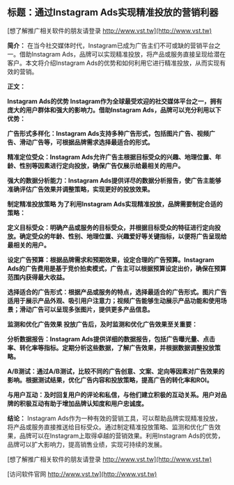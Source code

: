 ## **标题：通过Instagram Ads实现精准投放的营销利器**

[想了解推广相关软件的朋友请登录 http://www.vst.tw](http://www.vst.tw)

**简介：**
在当今社交媒体时代，Instagram已成为广告主们不可或缺的营销平台之一。借助Instagram Ads，品牌可以实现精准投放，将产品或服务直接呈现给潜在客户。本文将介绍Instagram Ads的优势和如何利用它进行精准投放，从而实现有效的营销。

**正文：**

**Instagram Ads的优势 Instagram作为全球最受欢迎的社交媒体平台之一，拥有庞大的用户群体和强大的影响力。借助Instagram Ads，品牌可以充分利用以下优势：**

**广告形式多样化：Instagram Ads支持多种广告形式，包括图片广告、视频广告、滑动广告等，可根据品牌需求选择最适合的形式。**

**精准定位受众：Instagram Ads允许广告主根据目标受众的兴趣、地理位置、年龄、性别等因素进行定向投放，确保广告仅展示给最相关的用户。**

**强大的数据分析能力：Instagram Ads提供详尽的数据分析报告，使广告主能够准确评估广告效果并调整策略，实现更好的投放效果。**

**制定精准投放策略 为了利用Instagram Ads实现精准投放，品牌需要制定合适的策略：**

**定义目标受众：明确产品或服务的目标受众，并根据目标受众的特征进行定向投放。确定受众的年龄、性别、地理位置、兴趣爱好等关键指标，以便将广告呈现给最相关的用户。**

**设定广告预算：根据品牌需求和预期效果，设定合理的广告预算。Instagram Ads的广告费用是基于竞价拍卖模式，广告主可以根据预算设定出价，确保在预算范围内获得最大收益。**

**选择适合的广告形式：根据产品或服务的特点，选择最适合的广告形式。图片广告适用于展示产品外观、吸引用户注意力；视频广告能够生动展示产品功能和使用场景；滑动广告可以呈现多张图片，提供更多产品信息。**

**监测和优化广告效果 投放广告后，及时监测和优化广告效果至关重要：**

**分析数据报告：Instagram Ads提供详细的数据报告，包括广告曝光量、点击率、转化率等指标。定期分析这些数据，了解广告效果，并根据数据调整投放策略。**

**A/B测试：通过A/B测试，比较不同的广告创意、文案、定向等因素对广告效果的影响。根据测试结果，优化广告内容和投放策略，提高广告的转化率和ROI。**

**与用户互动：及时回复用户的评论和私信，与他们建立积极的互动关系。用户对品牌的积极互动有助于增加品牌认知度和用户忠诚度。**

**结论：**
Instagram Ads作为一种有效的营销工具，可以帮助品牌实现精准投放，将产品或服务直接推送给目标受众。通过制定精准投放策略、监测和优化广告效果，品牌可以在Instagram上取得卓越的营销效果。利用Instagram Ads的优势，品牌可以扩大影响力，提高销售业绩，实现可持续的发展。

[想了解推广相关软件的朋友请登录 http://www.vst.tw](http://www.vst.tw)


[访问软件官网 http://www.vst.tw](http://www.vst.tw)
